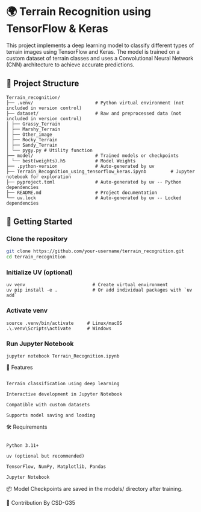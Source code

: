 # 🌍 Terrain Recognition using TensorFlow & Keras

This project implements a deep learning model to classify different types of terrain images using TensorFlow and Keras. The model is trained on a custom dataset of terrain classes and uses a Convolutional Neural Network (CNN) architecture to achieve accurate predictions.

## 📁 Project Structure

```
Terrain_recognition/
├── .venv/                       # Python virtual environment (not included in version control)
├── dataset/                     # Raw and preprocessed data (not included in version control)
│ ├── Grassy_Terrain  
│ ├── Marshy_Terrain  
│ ├── Other_image  
│ ├── Rocky_Terrain  
│ ├── Sandy_Terrain  
│ └── pygy.py # Utility function
├── model/                       # Trained models or checkpoints
│ └── best(weights).h5           # Model Weights
├── .python-version              # Auto-generated by uv
├── Terrain_Recognition_using_tensorflow_keras.ipynb         # Jupyter notebook for exploration
├── pyproject.toml               # Auto-generated by uv -- Python dependencies
├── README.md                    # Project documentation
└── uv.lock                      # Auto-generated by uv -- Locked dependencies
```

## 🚀 Getting Started

### Clone the repository

```bash / cmd
git clone https://github.com/your-username/terrain_recognition.git
cd terrain_recognition

```

### Initialize UV (optional)

```
uv venv                         # Create virtual environment
uv pip install -e .             # Or add individual packages with `uv add`
```

### Activate venv

```
source .venv/bin/activate     # Linux/macOS
.\.venv\Scripts\activate      # Windows
```

### Run Jupyter Notebook

```
jupyter notebook Terrain_Recognition.ipynb
```

🧠 Features

```

Terrain classification using deep learning

Interactive development in Jupyter Notebook

Compatible with custom datasets

Supports model saving and loading
```

🛠 Requirements

```

Python 3.11+

uv (optional but recommended)

TensorFlow, NumPy, Matplotlib, Pandas

Jupyter Notebook
```

📦 Model Checkpoints are saved in the models/ directory after training.

🤝 Contribution
By CSD-G35
